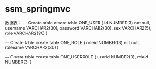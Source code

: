 # ssm_springmvc
数据表：
-- Create table
create table ONE_USER
(
  id       NUMBER(3) not null,
  username VARCHAR2(30),
  password VARCHAR2(30),
  sex      VARCHAR2(5),
  role     VARCHAR2(30)
)

-- Create table
create table ONE_ROLE
(
  roleid   NUMBER(3) not null,
  rolename VARCHAR2(30)
)

-- Create table
create table ONE_USERROLE
(
  userid NUMBER(3),
  roleid NUMBER(3)
)